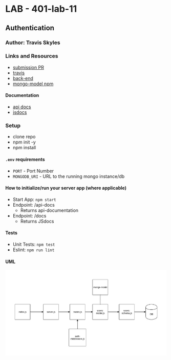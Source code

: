 # LAB - 401-lab-11

## Authentication

### Author: Travis Skyles

### Links and Resources
* [submission PR](https://github.com/tskyles-401-advanced-javascript/401-lab-11/pull/1)
* [travis](https://travis-ci.com/tskyles-401-advanced-javascript/401-lab-11)
* [back-end](https://tskyles-lab-11.herokuapp.com/)
* [mongo-model npm](https://www.npmjs.com/package/@tskyles/mongo-model)

#### Documentation
* [api docs](https://tskyles-lab-11.herokuapp.com/api-docs/)
* [jsdocs](https://tskyles-lab-11.herokuapp.com/docs/)

### Setup
* clone repo
* npm init -y
* npm install

#### `.env` requirements
* `PORT` - Port Number
* `MONGODB_URI` - URL to the running mongo instance/db

#### How to initialize/run your server app (where applicable)
* Start App: `npm start`
* Endpoint: /api-docs
  * Returns api-documentation
* Endpoint: /docs
  * Returns JSdocs

  
#### Tests
* Unit Tests: `npm test`
* Eslint: `npm run lint`

#### UML
![](./assets/lab-11.jpg)